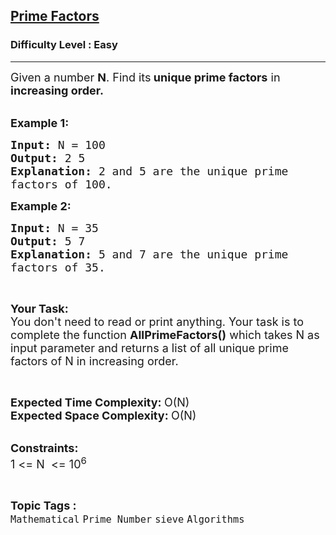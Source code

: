 <h2><a href="https://www.geeksforgeeks.org/problems/prime-factors5052/1?page=1&category=sieve&difficulty=Easy&sortBy=submissions">Prime Factors</a></h2><h3>Difficulty Level : Easy</h3><hr><div class="problems_problem_content__Xm_eO"><p><span style="font-size:18px">Given a number <strong>N</strong>. Find&nbsp;its<strong> unique prime factors</strong> in <strong>increasing order.</strong></span><br>
&nbsp;</p>

<p><span style="font-size:18px"><strong>Example 1:</strong></span></p>

<pre><span style="font-size:18px"><strong>Input: </strong>N = 100
<strong>Output: </strong>2 5
<strong>Explanation: </strong>2 and 5 are the unique prime
factors of 100.</span>
</pre>

<p><span style="font-size:18px"><strong>Example 2:</strong></span></p>

<pre><span style="font-size:18px"><strong>Input: </strong>N = 35
<strong>Output: </strong>5 7
<strong>Explanation: </strong>5 and 7 are the unique prime
factors of 35.</span>
</pre>

<p>&nbsp;</p>

<p><span style="font-size:18px"><strong>Your Task:</strong><br>
You don't need to read or print anything. Your task is to complete the function&nbsp;<strong>AllPrimeFactors()</strong>&nbsp;which takes N as input parameter and returns a list of all unique prime factors of N in increasing order.</span></p>

<p>&nbsp;</p>

<p><span style="font-size:18px"><strong>Expected Time Complexity:&nbsp;</strong>O(N)<br>
<strong>Expected Space Complexity:&nbsp;</strong>O(N)</span><br>
&nbsp;</p>

<p><span style="font-size:18px"><strong>Constraints:</strong><br>
1 &lt;= N&nbsp; &lt;= 10<sup>6</sup></span></p>
</div><br><p><span style=font-size:18px><strong>Topic Tags : </strong><br><code>Mathematical</code>&nbsp;<code>Prime Number</code>&nbsp;<code>sieve</code>&nbsp;<code>Algorithms</code>&nbsp;